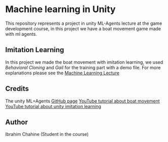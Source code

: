 # Machine learning in Unity
This repository represents a project in unity ML-Agents lecture at the game development course, in this project we have a boat movement game made with ml agents.

## Imitation Learning
In this project we made the boat movement with imitation learning, we used _Behavioral Cloning_ and _Gail_ for the training part with a demo file.
For more explanations please see the [Machine Learning Lecture](https://github.com/Game-Dev-Baram-Chahine/machine-learning-lecture/blob/main/MachineLearningLecture.pdf)

## Credits
The unity ML=Agents [GitHub page](https://github.com/gzrjzcx/ML-agents/)
[YouTube tutorial about boat movement](https://www.youtube.com/watch?v=eL_zHQEju8s&t=485s&ab_channel=TomWeiland)
[YouTube tutorial about unity imitation learning](https://youtu.be/supqT7kqpEI)

 
## Author
Ibrahim Chahine (Student in the course)
